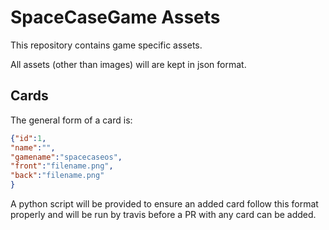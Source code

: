 # SpaceCaseGame Assets

This repository contains game specific assets.

All assets (other than images) will are kept in json format.

## Cards

The general form of a card is:

```json
{"id":1,
"name":"",
"gamename":"spacecaseos",
"front":"filename.png",
"back":"filename.png"
}
```

A python script will be provided to ensure an added card follow this format properly and will be run by travis before a PR with any card can be added.
